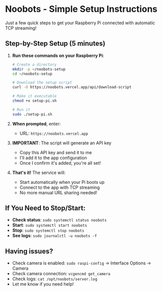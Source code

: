 # Noobots - Simple Setup Instructions

Just a few quick steps to get your Raspberry Pi connected with automatic TCP streaming\!

## Step-by-Step Setup (5 minutes)

1. **Run these commands on your Raspberry Pi**:
   ```bash
   # Create a directory
   mkdir -p ~/noobots-setup
   cd ~/noobots-setup
   
   # Download the setup script
   curl -O https://noobots.vercel.app/api/download-script
   
   # Make it executable
   chmod +x setup-pi.sh
   
   # Run it
   sudo ./setup-pi.sh
   ```

2. **When prompted**, enter:
   - URL: `https://noobots.vercel.app`

3. **IMPORTANT**: The script will generate an API key
   - Copy this API key and send it to me
   - I'll add it to the app configuration
   - Once I confirm it's added, you're all set\!

4. **That's it\!** The service will:
   - Start automatically when your Pi boots up
   - Connect to the app with TCP streaming
   - No more manual URL sharing needed\!

## If You Need to Stop/Start:

- **Check status**: `sudo systemctl status noobots`
- **Start**: `sudo systemctl start noobots`
- **Stop**: `sudo systemctl stop noobots`
- **See logs**: `sudo journalctl -u noobots -f`

## Having issues?

- Check camera is enabled: `sudo raspi-config` → Interface Options → Camera
- Check camera connection: `vcgencmd get_camera`
- Check logs: `cat /opt/noobots/server.log`
- Let me know if you need help\!
